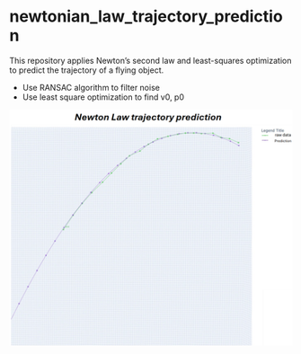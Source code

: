 # newtonian_law_trajectory_prediction
This repository applies Newton’s second law and least-squares optimization to predict the trajectory of a flying object.
- Use RANSAC algorithm to filter noise​
- Use least square optimization to find v0, p0​

![alt text](image.png)